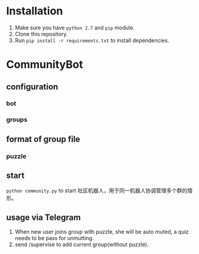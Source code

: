 # Installation
1. Make sure you have `python 2.7` and `pip` module.
1. Clone this repository.
1. Run `pip install -r requirements.txt` to install dependencies.

# CommunityBot
## configuration
### bot
### groups
## format of group file
### puzzle
## start
`python community.py` to start
社区机器人，用于同一机器人协调管理多个群的情形。
## usage via Telegram
1. When new user joins group with puzzle, she will be auto muted, a quiz needs to be pass for unmutting.
2. send /supervise to add current group(without puzzle).
